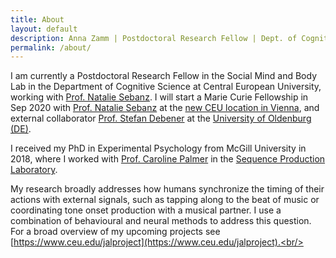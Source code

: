 ```yaml
---
title: About
layout: default
description: Anna Zamm | Postdoctoral Research Fellow | Dept. of Cognitive Science, CEU
permalink: /about/
---
```


I am currently a Postdoctoral Research Fellow in the Social Mind and Body Lab in the Department of Cognitive Science at Central European University, working with [Prof. Natalie Sebanz](https://people.ceu.edu/natalie_sebanz).  I will start a Marie Curie Fellowship in Sep 2020 with [Prof. Natalie Sebanz](https://people.ceu.edu/natalie_sebanz) at the [new CEU location in Vienna](https://www.ceu.edu/article/2019-03-22/central-european-university-announces-new-vienna-campus), and external collaborator [Prof. Stefan Debener](https://uol.de/neuropsychologie/team/prof-dr-stefan-debener) at the [University of Oldenburg (DE)](https://uol.de/). 

I received my PhD in Experimental Psychology from McGill University in 2018, where I worked with [Prof. Caroline Palmer](https://www.mcgill.ca/spl/palmer) in the [Sequence Production Laboratory](https://www.mcgill.ca/spl/). <br/>

My research broadly addresses how humans synchronize the timing of their actions with external signals, such as tapping along to the beat of music or coordinating tone onset production with a musical partner. I use a combination of behavioural and neural methods to address this question. For a broad overview of my upcoming projects see [https://www.ceu.edu/jalproject](https://www.ceu.edu/jalproject).<br/>


